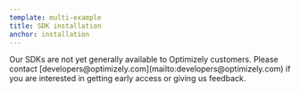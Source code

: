 ```yaml
---
template: multi-example
title: SDK installation
anchor: installation
---
```


<div class="attention attention--warning push--bottom">Our SDKs are not yet generally available to Optimizely customers. Please contact [developers@optimizely.com](mailto:developers@optimizely.com) if you are interested in getting early access or giving us feedback.</div>
